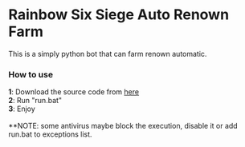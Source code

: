 # Rainbow Six Siege Auto Renown Farm

This is a simply python bot that can farm renown automatic.

### **How to use** <br>
**1**: Download the source code from [here](https://github.com/Xample33/Rainbow-Six-Auto-Renown-Farm) <br>
**2**: Run "run.bat" <br>
**3**: Enjoy <br>
<br>
**NOTE: some antivirus maybe block the execution, disable it or add run.bat to exceptions list.
